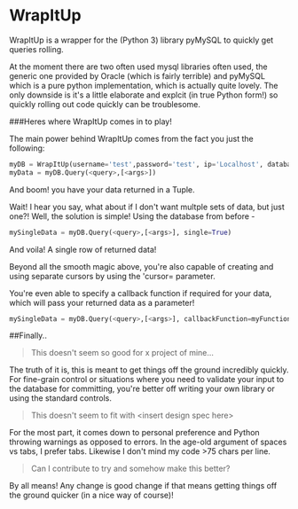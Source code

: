 # WrapItUp
WrapItUp is a wrapper for the (Python 3) library pyMySQL to quickly get queries rolling.

At the moment there are two often used mysql libraries often used, the generic one provided by Oracle (which is fairly terrible) and
pyMySQL which is a pure python implementation, which is actually quite lovely. The only downside is it's a little elaborate and explcit
(in true Python form!) so quickly rolling out code quickly can be troublesome.

###Heres where WrapItUp comes in to play!

The main power behind WrapItUp comes from the fact you just the following:

```Python
myDB = WrapItUp(username='test',password='test', ip='Localhost', database='test_schema')
myData = myDB.Query(<query>,[<args>])
```

And boom! you have your data returned in a Tuple.

Wait! I hear you say, what about if I don't want multple sets of data, but just one?!
Well, the solution is simple! Using the database from before - 

```python
mySingleData = myDB.Query(<query>,[<args>], single=True)
```
And voila! A single row of returned data!


Beyond all the smooth magic above, you're also capable of creating and using separate cursors by using the 'cursor=<cursorObject> parameter.

You're even able to specify a callback function if required for your data, which will pass your returned data as a parameter!

```python
mySingleData = myDB.Query(<query>,[<args>], callbackFunction=myFunctionHere)
```

##Finally..

> This doesn't seem so good for x project of mine...

The truth of it is, this is meant to get things off the ground incredibly quickly. For fine-grain control or situations where you need to validate your input to the database for committing, you're better off writing your own library or using the standard controls.

> This doesn't seem to fit with \<insert design spec here\>

For the most part, it comes down to personal preference and Python throwing warnings as opposed to errors. In the age-old 
argument of spaces vs tabs, I prefer tabs. Likewise I don't mind my code >75 chars per line.

> Can I contribute to try and somehow make this better?

By all means! Any change is good change if that means getting things off the ground quicker (in a nice way of course)!


